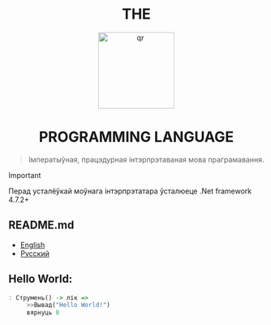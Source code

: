 <h1 align="center">THE</h1>
<div align="center">
     <img width="150px" src="triplelang.png" alt="qr"/>
     
<h1>PROGRAMMING LANGUAGE</h1>

> Імператыўная, працэдурная інтэрпрэтаваная мова праграмавання.
</div>


> [!IMPORTANT]
> Перад усталёўкай моўнага інтэрпрэтатара ўсталюеце .Net framework 4.7.2+
## README.md
- [English](README.md)
- [Русский](README.ru.md)
## Hello World:

```haskell
: Струмень() -> лік =>
     >>Вывад("Hello World!")
     вярнуць 0
```
